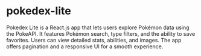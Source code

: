 # pokedex-lite
Pokedex Lite is a React.js app that lets users explore Pokémon data using the PokeAPI. It features Pokémon search, type filters, and the ability to save favorites. Users can view detailed stats, abilities, and images. The app offers pagination and a responsive UI for a smooth experience.
